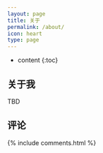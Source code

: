 ```yaml
---
layout: page
title: 关于
permalink: /about/
icon: heart
type: page
---
```


* content
{:toc}

## 关于我

TBD

## 评论

{% include comments.html %}

